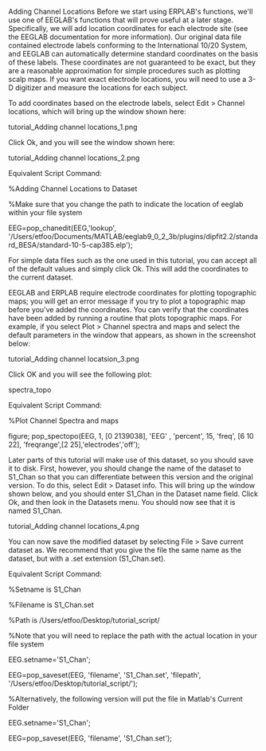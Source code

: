 Adding Channel Locations
Before we start using ERPLAB's functions, we'll use one of EEGLAB's functions that will prove useful at a later stage.  Specifically, we will add location coordinates for each electrode site  (see the EEGLAB documentation for more information).  Our original data file contained electrode labels conforming to the International 10/20 System, and EEGLAB can automatically determine standard coordinates on the basis of these labels.  These coordinates are not guaranteed to be exact, but they are a reasonable approximation for simple procedures such as plotting scalp maps.  If you want exact electrode locations, you will need to use a 3-D digitizer and measure the locations for each subject.

To add coordinates based on the electrode labels, select Edit > Channel locations, which will bring up the window shown here:

tutorial_Adding channel locations_1.png

 

Click Ok, and you will see the window shown here:

tutorial_Adding channel locations_2.png

 

Equivalent Script Command:

 

%Adding Channel Locations to Dataset

%Make sure that you change the path to indicate the location of eeglab within your file system

EEG=pop_chanedit(EEG,'lookup', '/Users/etfoo/Documents/MATLAB/eeglab9_0_2_3b/plugins/dipfit2.2/standard_BESA/standard-10-5-cap385.elp');

 

For simple data files such as the one used in this tutorial, you can accept all of the default values and simply click Ok.  This will add the coordinates to the current dataset. 

EEGLAB and ERPLAB require electrode coordinates for plotting topographic maps; you will get an error message if you try to plot a topographic map before you've added the coordinates.  You can verify that the coordinates have been added by running a routine that plots topographic maps.  For example, if you select Plot > Channel spectra and maps and select the default parameters in the window that appears, as shown in the screenshot below:

tutorial_Adding channel locatsion_3.png

Click OK and you will see the following plot:

spectra_topo

 

 

Equivalent Script Command:

 

%Plot Channel Spectra and maps

figure; pop_spectopo(EEG, 1, [0  2139038], 'EEG' , 'percent', 15, 'freq', [6 10 22], 'freqrange',[2 25],'electrodes','off');

 

Later parts of this tutorial will make use of this dataset, so you should save it to disk.  First, however, you should change the name of the dataset to S1_Chan so that you can differentiate between this version and the original version.  To do this, select Edit > Dataset info.  This will bring up the window shown below, and you should enter S1_Chan in the Dataset name field.  Click Ok, and then look in the Datasets menu.  You should now see that it is named S1_Chan.

tutorial_Adding channel locations_4.png

You can now save the modified dataset by selecting File > Save current dataset as.  We recommend that you give the file the same name as the dataset, but with a .set extension (S1_Chan.set).

Equivalent Script Command:

 

%Setname is S1_Chan

%Filename is S1_Chan.set

%Path is /Users/etfoo/Desktop/tutorial_script/

%Note that you will need to replace the path with the actual location in your file system

EEG.setname='S1_Chan';

EEG=pop_saveset(EEG, 'filename', 'S1_Chan.set', 'filepath', '/Users/etfoo/Desktop/tutorial_script/');

%Alternatively, the following version will put the file in Matlab's Current Folder

EEG.setname='S1_Chan';

EEG=pop_saveset(EEG, 'filename', 'S1_Chan.set');

 